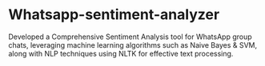 # Whatsapp-sentiment-analyzer
Developed a Comprehensive Sentiment Analysis tool for WhatsApp group chats, leveraging machine learning algorithms such as Naive Bayes &amp; SVM, along with NLP techniques using NLTK for effective text processing. 

